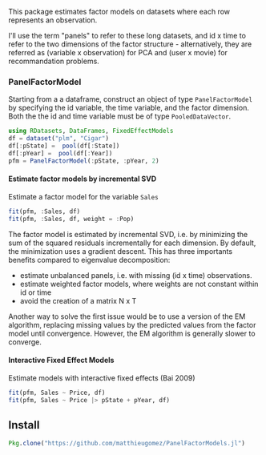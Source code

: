 
This package estimates factor models on datasets where each row represents an observation.

I'll use the term "panels" to refer to these long datasets, and id x time to refer to the two dimensions of the factor structure - alternatively, they are referred as (variable x observation) for PCA and (user x movie) for recommandation problems.

### PanelFactorModel
Starting from a a dataframe,  construct an object of type `PanelFactorModel` by specifying the id variable, the time variable, and the factor dimension. Both the the id and time variable must be of type `PooledDataVector`.

```julia
using RDatasets, DataFrames, FixedEffectModels
df = dataset("plm", "Cigar")
df[:pState] =  pool(df[:State])
df[:pYear] =  pool(df[:Year])
pfm = PanelFactorModel(:pState, :pYear, 2)
```

#### Estimate factor models by incremental SVD
Estimate a factor model for the variable `Sales`

```julia
fit(pfm, :Sales, df)
fit(pfm, :Sales, df, weight = :Pop)
```

The factor model is estimated by incremental SVD, i.e. by minimizing the sum of the squared residuals incrementally for each dimension. By default, the minimization uses a gradient descent. This has three importants benefits compared to eigenvalue decomposition:
- estimate unbalanced panels, i.e. with missing (id x time) observations. 
- estimate weighted factor models, where weights are not constant within id or time
- avoid the creation of a matrix N x T

Another way to solve the first issue would be to use a version of the EM algorithm, replacing missing values by the predicted values from the factor model until convergence. However, the EM algorithm is generally slower to converge.

#### Interactive Fixed Effect Models
Estimate models with interactive fixed effects (Bai 2009) 

```julia
fit(pfm, Sales ~ Price, df)
fit(pfm, Sales ~ Price |> pState + pYear, df)
```


## Install

```julia
Pkg.clone("https://github.com/matthieugomez/PanelFactorModels.jl")
```